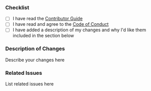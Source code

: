 <!-- markdownlint-disable first-line-h1 -->

### Checklist

* [ ] I have read the [Contributor Guide](../../CONTRIBUTING.md)
* [ ] I have read and agree to the [Code of Conduct](../../CODE_OF_CONDUCT.md)
* [ ] I have added a description of my changes and why I'd like them included in the section below

### Description of Changes

Describe your changes here

### Related Issues

List related issues here
